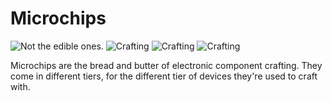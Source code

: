 # Microchips

![Not the edible ones.](oredict:oc:chip1)
![Crafting](img/chip1.png)
![Crafting](img/chip2.png)
![Crafting](img/chip3.png)

Microchips are the bread and butter of electronic component crafting. They come in different tiers, for the different tier of devices they're used to craft with.
